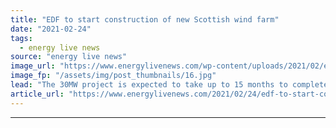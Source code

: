 ```yaml
---
title: "EDF to start construction of new Scottish wind farm"
date: "2021-02-24"
tags: 
  - energy live news
source: "energy live news"
image_url: "https://www.energylivenews.com/wp-content/uploads/2021/02/edf_65941057843-scaled-e1613998009287.jpg"
image_fp: "/assets/img/post_thumbnails/16.jpg"
lead: "The 30MW project is expected to take up to 15 months to complete "
article_url: "https://www.energylivenews.com/2021/02/24/edf-to-start-construction-of-new-scottish-wind-farm/"
---
```


---
